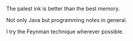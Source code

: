 The palest ink is better than the best memory.

Not only Java but programming notes in general.

I try the Feynman technique wherever possible.
